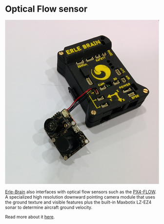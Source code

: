 # Optical Flow sensor

![](../img/opticalflow.jpg)

[Erle-Brain](http://erlerobotics.com/blog/product/erle-brain/) also interfaces with optical flow sensors such as the [PX4-FLOW](https://pixhawk.org/modules/px4flow). A specialized high resolution downward pointing camera module that uses the ground texture and visible features plus the built-in Maxbotix LZ-EZ4 sonar to determine aircraft ground velocity.  

Read more about it [here](http://copter.ardupilot.com/wiki/common-optional-hardware/common-optical-flow-sensors-landingpage/common-px4flow-overview/).